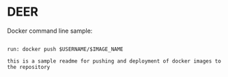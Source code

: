 # DEER

Docker command line sample:

```

run: docker push $USERNAME/$IMAGE_NAME

this is a sample readme for pushing and deployment of docker images to the repository

```
